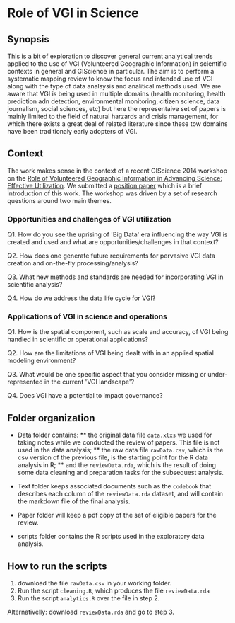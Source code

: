 # Role of VGI in Science

## Synopsis
This is a bit of exploration to discover general current analytical trends applied to the use of VGI (Volunteered Geographic Information) in scientific contexts in general and GIScience in particular. The aim is to perform a systematic mapping review to know the focus and intended use of VGI along with the type of data analsysis and analitical methods used. We are aware that VGI is being used in multiple domains (health monitoring, health prediction adn detection, environmental monitoring, citizen science, data journalism, social sciences, etc) but here the representaive set of papers is mainly limited to the field of natural harzards and crisis management, for which there exists a great deal of related literature since these tow domains have been traditionaly early adopters of VGI.

## Context

The work makes sense in the context of a recent GIScience 2014 workshop on the [Role of Volunteered Geographic Information in Advancing Science: Effective Utilization](http://web.ornl.gov/sci/gist/workshops/2014/index.shtml). We submitted a [position paper](https://web.ornl.gov/registration_resumes/GIScience@workshop-submitted.pdf) which is a brief introduction of this work. The workshop was driven by a set of research questions around two main themes. 

### Opportunities and challenges of VGI utilization

Q1. How do you see the uprising of 'Big Data' era influencing the way VGI is created and used and what are opportunities/challenges in that context?

Q2. How does one generate future requirements for pervasive VGI data creation and on-the-fly processing/analysis?

Q3. What new methods and standards are needed for incorporating VGI in scientific analysis?

Q4. How do we address the data life cycle for VGI?

 
### Applications of VGI in science and operations
 
Q1. How is the spatial component, such as scale and accuracy, of VGI being handled in scientific or operational applications?

Q2. How are the limitations of VGI being dealt with in an applied spatial modeling environment?

Q3. What would be one specific aspect that you consider missing or under-represented in the current 'VGI landscape'?

Q4. Does VGI have a potential to impact governance?

## Folder organization

* Data folder contains: 
** the original data file `data.xlxs` we used for taking notes while we conducted the review of papers. This file is not used in the data analysis; 
** the raw data file `rawData.csv`, which is the csv version of the previous file, is the starting point for the  R data analysis in R; 
** and the `reviewData.rda`, which is the result of doing some data cleaning and preparation tasks for the subsequest analysis.  

* Text folder keeps associated documents such as the `codebook` that describes each column of the `reviewData.rda` dataset, and will contain the markdown file of the final analysis.

* Paper folder will keep a pdf copy of the set of eligible papers for the review.

* scripts folder contains the R scripts used in the exploratory data analysis. 

## How to run the scripts

1. download the file `rawData.csv` in your working folder.
2. Run the script `cleaning.R`, which produces the file `reviewData.rda`
3. Run the script `analytics.R` over the file in step 2.

Alternativelly: download `reviewData.rda` and go to step 3.

